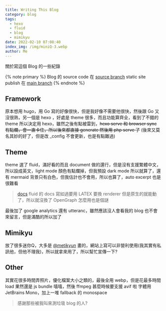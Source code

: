 ```yaml
---
title: Writing This Blog
category: blog
tags:
  - hexo
  - fluid
  - blog
  - mimikyu
date: 2022-02-10 07:08:40
index_img: /img/miniQ-3.webp
author: Me
---
```



關於寫這個 Blog 的一些紀錄

<!-- more -->
{% note primary %}
Blog 的 source code 在 [source branch](https://github.com/cclin0816/cclin0816.github.io/tree/source)
static site publish 在 [main branch](https://github.com/cclin0816/cclin0816.github.io)
{% endnote %}

## Framework

原本想用 hugo，用 Go 寫的好像很快，但是我好像不需要他很快，然後跟 Go 又沒很熟，另一個是 hexo ，好處是 theme 很多，而且功能算齊全，看到了不錯的 theme 所以決定用 hexo，雖然之後有點被雷到，~~hexo serve 和 browser sync  有點爛，會一直卡住，所以後來都直接 generate 然後用 php serve 了~~ (後來又莫名其妙的好了，但是改 _config 不會更新，也是有點難過)

## Theme

theme 選了 fluid，滿好看的而且 document 做的還行，但是沒有支援繁體中文，所以設成英文，light mode 顏色有點爛掉，但我預設 dark mode 所以就算了，還有 mermaid 背景只有白色，但我估計也不會用，所以也算了，auto excerpt 也是很難看
> [docs](https://hexo.fluid-dev.com/docs/en/guide/)
> fluid 的 docs 寫如過要用 LATEX 要換 renderer 但是原生的就能動了，所以就沒換了
> OpenGraph 怎麼用也是個謎

最後加了 google analytics 還有 utteranc，雖然應該沒人會看我的 blog 也不會來留言，但是滿酷的所以加了

## Mimikyu

放了很多迷你Q，大多是 [@metikyun](https://twitter.com/metikyun/) 畫的，網站上寫可以非營利使用(我其實有私訊他，但他不理我)，所以就拿來用了，所以幫忙宣傳一下?

## Other

其實花很多時間弄照片，優化檔案大小之類的，最後全用 webp，但是花最多時間 load 果然還是 js bundle 嘻嘻，然後 ffmpeg 甚麼時候要支援 avif 啦
字體用 JetBrains Mono，加上一堆 fallback 的 monospace
> 感謝那些被我叫來測垃圾 blog 的人?